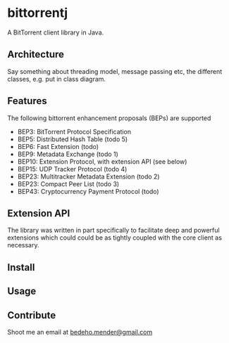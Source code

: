 bittorrentj
===========

A BitTorrent client library in Java.

Architecture
--------
Say something about threading model, message passing etc, the different classes, e.g. put in class diagram.

Features
--------
The following bittorrent enhancement proposals (BEPs) are supported

- BEP3: BitTorrent Protocol Specification
- BEP5: Distributed Hash Table (todo 5)
- BEP6: Fast Extension (todo)
- BEP9: Metadata Exchange (todo 1)
- BEP10: Extension Protocol, with extension API (see below)
- BEP15: UDP Tracker Protocol (todo 4)
- BEP23: Multitracker Metadata Extension (todo 2)
- BEP23: Compact Peer List (todo 3)
- BEP43: Cryptocurrency Payment Protocol (todo)

Extension API
--------
The library was written in part specifically to facilitate deep and powerful extensions which
could could be as tightly coupled with the core client as necessary.

Install
--------

Usage
--------

Contribute
----------
Shoot me an email at bedeho.mender@gmail.com
